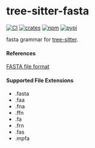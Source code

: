 # tree-sitter-fasta

[![CI][ci]](https://github.com/will-gebbie/tree-sitter-fasta/actions/workflows/ci.yml)
[![crates][crates]](https://crates.io/crates/tree-sitter-fasta)
[![npm][npm]](https://www.npmjs.com/package/tree-sitter-fasta)
[![pypi][pypi]](https://pypi.org/project/tree-sitter-fasta)

fasta grammar for [tree-sitter](https://github.com/tree-sitter).

#### References

[FASTA file format](https://en.wikipedia.org/wiki/FASTA_format)

#### Supported File Extensions

- .fasta
- .faa
- .fna
- .ffn
- .fa
- .frn
- .fas
- .mpfa

[ci]: (https://github.com/will-gebbie/tree-sitter-fasta/actions/workflows/ci.yml/badge.svg)
[npm]: https://img.shields.io/npm/v/tree-sitter-fasta?logo=npm
[crates]: https://img.shields.io/crates/v/tree-sitter-fasta?logo=rust
[pypi]: https://img.shields.io/pypi/v/tree-sitter-fasta?logo=pypi&logoColor=ffd242
